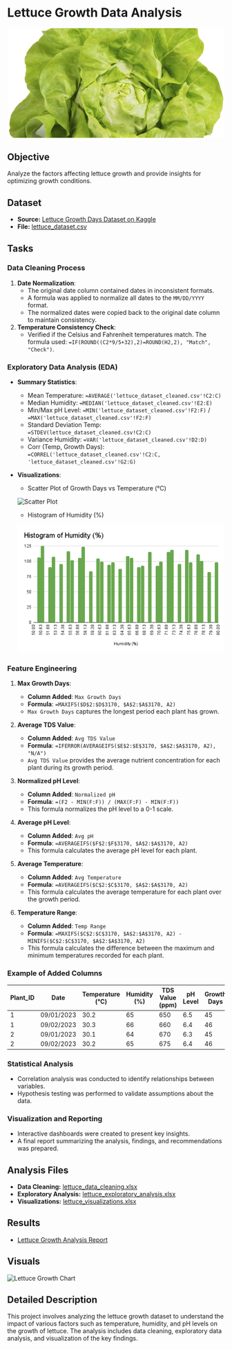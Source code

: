 # Lettuce Growth Data Analysis

![Lettuce](../../images/dataset-cover.jpg)

## Objective
Analyze the factors affecting lettuce growth and provide insights for optimizing growth conditions.

## Dataset
- **Source:** [Lettuce Growth Days Dataset on Kaggle](https://www.kaggle.com/datasets/jjayfabor/lettuce-growth-days)
- **File:** [lettuce_dataset.csv](../../datasets/lettuce_dataset_updated.csv)


## Tasks
### Data Cleaning Process
1. **Date Normalization**:
   - The original date column contained dates in inconsistent formats.
   - A formula was applied to normalize all dates to the `MM/DD/YYYY` format.
   - The normalized dates were copied back to the original date column to maintain consistency.
2. **Temperature Consistency Check**:
   -  Verified if the Celsius and Fahrenheit temperatures match. The formula used: `=IF(ROUND((C2*9/5+32),2)=ROUND(H2,2), "Match", "Check")`.

### Exploratory Data Analysis (EDA)

- **Summary Statistics**:
  - Mean Temperature: `=AVERAGE('lettuce_dataset_cleaned.csv'!C2:C)`
  - Median Humidity: `=MEDIAN('lettuce_dataset_cleaned.csv'!E2:E)`
  - Min/Max pH Level: `=MIN('lettuce_dataset_cleaned.csv'!F2:F)` / `=MAX('lettuce_dataset_cleaned.csv'!F2:F)`
  - Standard Deviation Temp: `=STDEV(lettuce_dataset_cleaned.csv!C2:C)`
  - Variance Humidity: `=VAR('lettuce_dataset_cleaned.csv'!D2:D)`
  - Corr (Temp, Growth Days):	 `=CORREL('lettuce_dataset_cleaned.csv'!C2:C, 'lettuce_dataset_cleaned.csv'!G2:G)`
- **Visualizations**:
   - Scatter Plot of Growth Days vs Temperature (°C)
  
   ![Scatter Plot](../../images/Growth%20Days%20vs%20Temperature%20(°C).png)
  - Histogram of Humidity (%)
    
  ![Histogram Plot](../../images/Histogram%20of%20Humidity%20(%25).png)

### Feature Engineering



1. **Max Growth Days**:
    - **Column Added**: `Max Growth Days`
    - **Formula**: `=MAXIFS($D$2:$D$3170, $A$2:$A$3170, A2)`
    - `Max Growth Days` captures the longest period each plant has grown.

2. **Average TDS Value**:
    - **Column Added**: `Avg TDS Value`
    - **Formula**: `=IFERROR(AVERAGEIFS($E$2:$E$3170, $A$2:$A$3170, A2), "N/A")`
    - `Avg TDS Value` provides the average nutrient concentration for each plant during its growth period.
3. **Normalized pH Level**:
    - **Column Added**: `Normalized pH`
    - **Formula**: `=(F2 - MIN(F:F)) / (MAX(F:F) - MIN(F:F))`
    - This formula normalizes the pH level to a 0-1 scale.

4. **Average pH Level**:
    - **Column Added**: `Avg pH`
    - **Formula**: `=AVERAGEIFS($F$2:$F$3170, $A$2:$A$3170, A2)`
    - This formula calculates the average pH level for each plant.

5. **Average Temperature**:
    - **Column Added**: `Avg Temperature`
    - **Formula**: `=AVERAGEIFS($C$2:$C$3170, $A$2:$A$3170, A2)`
    - This formula calculates the average temperature for each plant over the growth period.

6. **Temperature Range**:
    - **Column Added**: `Temp Range`
    - **Formula**: `=MAXIFS($C$2:$C$3170, $A$2:$A$3170, A2) - MINIFS($C$2:$C$3170, $A$2:$A$3170, A2)`
    - This formula calculates the difference between the maximum and minimum temperatures recorded for each plant.




### Example of Added Columns

| Plant_ID | Date       | Temperature (°C) | Humidity (%) | TDS Value (ppm) | pH Level | Growth Days | Max Growth Days | Avg TDS Value | Growth Rate | Normalized pH | Avg pH | Avg Temperature | Temp Range |
|----------|------------|------------------|--------------|-----------------|----------|-------------|-----------------|---------------|-------------|---------------|--------|-----------------|-------------|
| 1        | 09/01/2023 | 30.2             | 65           | 650             | 6.5      | 45          | 48              | 663           | 0.94        | 0.81          | 6.4    | 30.25           | 1.8         |
| 1        | 09/02/2023 | 30.3             | 66           | 660             | 6.4      | 46          | 48              | 663           | 0.96        | 0.79          | 6.4    | 30.25           | 1.8         |
| 2        | 09/01/2023 | 30.1             | 64           | 670             | 6.3      | 45          | 47              | 680           | 0.96        | 0.76          | 6.35   | 30.15           | 2.1         |
| 2        | 09/02/2023 | 30.2             | 65           | 675             | 6.4      | 46          | 47              | 680           | 0.98        | 0.79          | 6.35   | 30.15           | 2.1         |






### Statistical Analysis

- Correlation analysis was conducted to identify relationships between variables.
- Hypothesis testing was performed to validate assumptions about the data.

### Visualization and Reporting

- Interactive dashboards were created to present key insights.
- A final report summarizing the analysis, findings, and recommendations was prepared.


## Analysis Files
- **Data Cleaning:** [lettuce_data_cleaning.xlsx](lettuce_data_cleaning.xlsx)
- **Exploratory Analysis:** [lettuce_exploratory_analysis.xlsx](lettuce_exploratory_analysis.xlsx)
- **Visualizations:** [lettuce_visualizations.xlsx](lettuce_visualizations.xlsx)

## Results
- [Lettuce Growth Analysis Report](../../reports/lettuce_analysis_report.pdf)

## Visuals
![Lettuce Growth Chart](../../images/lettuce_growth_chart.png)

## Detailed Description
This project involves analyzing the lettuce growth dataset to understand the impact of various factors such as temperature, humidity, and pH levels on the growth of lettuce. The analysis includes data cleaning, exploratory data analysis, and visualization of the key findings.

